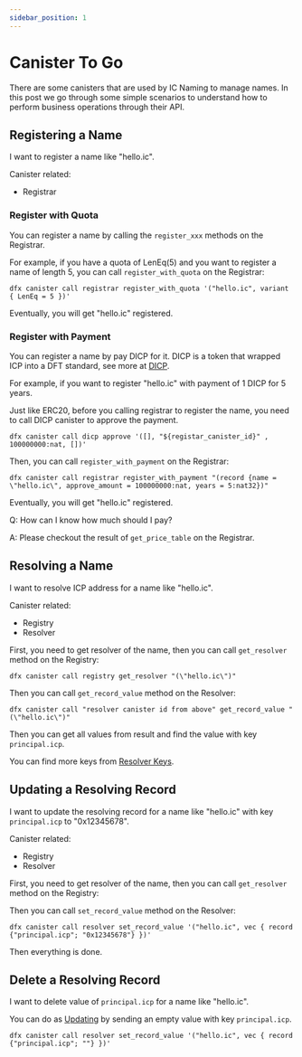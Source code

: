 ```yaml
---
sidebar_position: 1
---
```


# Canister To Go

There are some canisters that are used by IC Naming to manage names. In this post we go through some simple scenarios to
understand how to perform business operations through their API.

## Registering a Name

I want to register a name like "hello.ic".

Canister related:

- Registrar

### Register with Quota

You can register a name by calling the `register_xxx` methods on the Registrar.

For example, if you have a quota of LenEq(5) and you want to register a name of length 5, you can
call `register_with_quota` on the Registrar:

```shell
dfx canister call registrar register_with_quota '("hello.ic", variant { LenEq = 5 })'
```

Eventually, you will get "hello.ic" registered.

### Register with Payment

You can register a name by pay DICP for it. DICP is a token that wrapped ICP into a DFT standard, see more at [DICP](DICP).

For example, if you want to register "hello.ic" with payment of 1 DICP for 5 years.

Just like ERC20, before you calling registrar to register the name, you need to call DICP canister to approve the payment.

```shell
dfx canister call dicp approve '([], "${registar_canister_id}" , 100000000:nat, [])'
```

Then, you can call `register_with_payment` on the Registrar:

```shell
dfx canister call registrar register_with_payment "(record {name = \"hello.ic\", approve_amount = 100000000:nat, years = 5:nat32})"
```

Eventually, you will get "hello.ic" registered.

Q: How can I know how much should I pay?

A: Please checkout the result of `get_price_table` on the Registrar.

## Resolving a Name

I want to resolve ICP address for a name like "hello.ic".

Canister related:

- Registry
- Resolver

First, you need to get resolver of the name, then you can call `get_resolver` method on the Registry:

```shell
dfx canister call registry get_resolver "(\"hello.ic\")"
```

Then you can call `get_record_value` method on the Resolver:

```shell
dfx canister call "resolver canister id from above" get_record_value "(\"hello.ic\")"
```

Then you can get all values from result and find the value with key `principal.icp`.

You can find more keys from [Resolver Keys](ResolverKeys).

## Updating a Resolving Record

I want to update the resolving record for a name like "hello.ic" with key `principal.icp` to "0x12345678".

Canister related:

- Registry
- Resolver

First, you need to get resolver of the name, then you can call `get_resolver` method on the Registry:

Then you can call `set_record_value` method on the Resolver:

```shell
dfx canister call resolver set_record_value '("hello.ic", vec { record {"principal.icp"; "0x12345678"} })'
```

Then everything is done.

## Delete a Resolving Record

I want to delete value of `principal.icp` for a name like "hello.ic".

You can do as [Updating](#updating-a-resolving-record) by sending an empty value with key `principal.icp`.

```shell
dfx canister call resolver set_record_value '("hello.ic", vec { record {"principal.icp"; ""} })'
```
